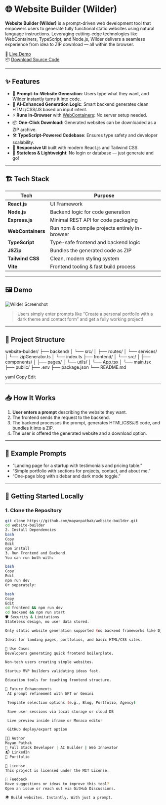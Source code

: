 # 🌐 Website Builder (Wilder)

**Website Builder (Wilder)** is a prompt-driven web development tool that empowers users to generate fully functional static websites using natural language instructions. Leveraging cutting-edge technologies like WebContainers, TypeScript, and Node.js, Wilder delivers a seamless experience from idea to ZIP download — all within the browser.

🚀 [Live Demo](https://website-builder-puce-sigma.vercel.app/)  
📦 [Download Source Code](https://github.com/mayanpathak/website-builder)

---

## ✨ Features

- 🔮 **Prompt-to-Website Generation**: Users type what they want, and Wilder instantly turns it into code.
- 🧠 **AI-Enhanced Generation Logic**: Smart backend generates clean HTML/CSS/JS based on input intent.
- ⚡ **Runs In-Browser** with [WebContainers](https://webcontainers.io/): No server setup needed.
- 📦 **One-Click Download**: Generated websites can be downloaded as a ZIP archive.
- 🛠️ **TypeScript-Powered Codebase**: Ensures type safety and developer scalability.
- 🌈 **Responsive UI** built with modern React.js and Tailwind CSS.
- 🔁 **Stateless & Lightweight**: No login or database — just generate and go!

---

## 🏗️ Tech Stack

| Tech                | Purpose                                 |
|---------------------|------------------------------------------|
| **React.js**         | UI Framework                             |
| **Node.js**          | Backend logic for code generation        |
| **Express.js**       | Minimal REST API for code packaging      |
| **WebContainers**    | Run npm & compile projects entirely in-browser |
| **TypeScript**       | Type-safe frontend and backend logic     |
| **JSZip**            | Bundles the generated code as ZIP        |
| **Tailwind CSS**     | Clean, modern styling system             |
| **Vite**             | Frontend tooling & fast build process    |

---

## 🖼️ Demo

![Wilder Screenshot](https://images.unsplash.com/photo-1498050108023-c5249f4df085?auto=format&fit=crop&w=800)

> Users simply enter prompts like “Create a personal portfolio with a dark theme and contact form” and get a fully working project!

---

## 📂 Project Structure

website-builder/
├── backend/
│ └── src/
│ ├── routes/
│ └── services/
│ └── zipGenerator.ts
│ └── index.ts
├── frontend/
│ └── src/
│ ├── components/
│ ├── pages/
│ └── utils/
│ └── App.tsx
│ └── main.tsx
├── public/
├── .env
├── package.json
└── README.md

yaml
Copy
Edit

---

## 📥 How It Works

1. **User enters a prompt** describing the website they want.
2. The frontend sends the request to the backend.
3. The backend processes the prompt, generates HTML/CSS/JS code, and bundles it into a ZIP.
4. The user is offered the generated website and a download option.

---

## 🧪 Example Prompts

- “Landing page for a startup with testimonials and pricing table.”
- “Simple portfolio with sections for projects, contact, and about me.”
- “One-page blog with sidebar and dark mode toggle.”

---

## 🚀 Getting Started Locally

### 1. Clone the Repository
```bash
git clone https://github.com/mayanpathak/website-builder.git
cd website-builder
2. Install Dependencies
bash
Copy
Edit
npm install
3. Run Frontend and Backend
You can run both with:

bash
Copy
Edit
npm run dev
Or separately:

bash
Copy
Edit
cd frontend && npm run dev
cd backend && npm run start
🛡️ Security & Limitations
Stateless design, no user data stored.

Only static website generation supported (no backend frameworks like Django).

Ideal for landing pages, portfolios, and basic HTML/CSS sites.

🎯 Use Cases
Developers generating quick frontend boilerplate.

Non-tech users creating simple websites.

Startup MVP builders validating ideas fast.

Education tools for teaching frontend structure.

🧠 Future Enhancements
 AI prompt refinement with GPT or Gemini

 Template selection options (e.g., Blog, Portfolio, Agency)

 Save user sessions via local storage or cloud DB

 Live preview inside iframe or Monaco editor

 GitHub deploy/export option

🧑‍💻 Author
Mayan Pathak
🚀 Full Stack Developer | AI Builder | Web Innovator
📬 LinkedIn
📁 Portfolio

📝 License
This project is licensed under the MIT License.

💬 Feedback
Have suggestions or ideas to improve this tool?
Open an issue or reach out via GitHub Discussions.

🌍 Build websites. Instantly. With just a prompt.